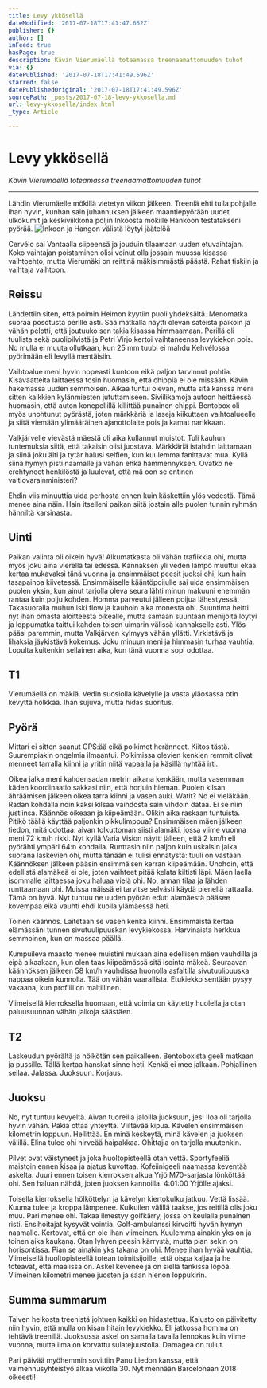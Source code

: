 ```yaml
---
title: Levy ykkösellä
dateModified: '2017-07-18T17:41:47.652Z'
publisher: {}
author: []
inFeed: true
hasPage: true
description: Kävin Vierumäellä toteamassa treenaamattomuuden tuhot
via: {}
datePublished: '2017-07-18T17:41:49.596Z'
starred: false
datePublishedOriginal: '2017-07-18T17:41:49.596Z'
sourcePath: _posts/2017-07-18-levy-ykkosella.md
url: levy-ykkosella/index.html
_type: Article

---
```

# Levy ykkösellä

_Kävin Vierumäellä toteamassa treenaamattomuuden tuhot_

---

Lähdin Vierumäelle mökillä vietetyn viikon jälkeen. Treeniä ehti tulla pohjalle ihan hyvin, kunhan sain juhannuksen jälkeen maantiepyörään uudet ulkokumit ja keskiviikkona poljin Inkoosta mökille Hankoon testatakseni pyörää.
![Inkoon ja Hangon välistä löytyi jäätelöä](https://the-grid-user-content.s3-us-west-2.amazonaws.com/1ed7e72a-c7db-4820-b2b3-86ac23c38b92.jpg)

Cervélo sai Vantaalla siipeensä ja jouduin tilaamaan uuden etuvaihtajan. Koko vaihtajan poistaminen olisi voinut olla jossain muussa kisassa vaihtoehto, mutta Vierumäki on reittinä mäkisimmästä päästä. Rahat tiskiin ja vaihtaja vaihtoon.

## Reissu

Lähdettiin siten, että poimin Heimon kyytiin puoli yhdeksältä. Menomatka suoraa posotusta perille asti. Sää matkalla näytti olevan sateista paikoin ja vähän pelotti, että joutuuko sen takia kisassa himmaamaan. Perillä oli tuulista sekä puolipilvistä ja Petri Virjo kertoi vaihtaneensa levykiekon pois. No mulla ei muuta ollutkaan, kun 25 mm tuubi ei mahdu Kehvélossa pyörimään eli levyllä mentäisiin.

Vaihtoalue meni hyvin nopeasti kuntoon eikä paljon tarvinnut pohtia. Kisavaatteita laittaessa tosin huomasin, että chippiä ei ole missään. Kävin hakemassa uuden semmoisen. Aikaa tuntui olevan, mutta sitä kanssa meni sitten kaikkien kylänmiesten jututtamiseen. Siviilikamoja autoon heittäessä huomasin, että auton konepellillä killittää punainen chippi. Bentobox oli myös unohtunut pyörästä, joten märkkäriä ja laseja kiikuttaen vaihtoalueelle ja siitä viemään ylimääräinen ajanottolaite pois ja kamat narikkaan.

Valkjärvelle vievästä mäestä oli aika kullannut muistot. Tuli kauhun tuntemuksia siitä, että takaisin olisi juostava. Märkkäriä istahdin laittamaan ja siinä joku äiti ja tytär halusi selfien, kun kuulemma fanittavat mua. Kyllä siinä hymyn pisti naamalle ja vähän ehkä hämmennyksen. Ovatko ne erehtyneet henkilöstä ja luulevat, että mä oon se entinen valtiovarainministeri?

Ehdin viis minuuttia uida perhosta ennen kuin käskettiin ylös vedestä. Tämä menee aina näin. Hain itselleni paikan siitä jostain alle puolen tunnin ryhmän hänniltä karsinasta.

## Uinti

Paikan valinta oli oikein hyvä! Alkumatkasta oli vähän trafiikkia ohi, mutta myös joku aina vierellä tai edessä. Kannaksen yli veden lämpö muuttui ekaa kertaa mukavaksi tänä vuonna ja ensimmäiset peesit juoksi ohi, kun hain tasapainoa kiivetessä. Ensimmäiselle kääntöpoijulle sai uida ensimmäisen puolen yksin, kun ainut tarjolla oleva seura lähti minun makuuni enemmän rantaa kuin poiju kohden. Homma parveutui jälleen poijua lähestyessä. Takasuoralla muhun iski flow ja kauhoin aika monesta ohi. Suuntima heitti nyt ihan omasta aloitteesta oikealle, mutta samaan suuntaan menijöitä löytyi ja loppumatka taittui kahden toisen uimarin välissä kannakselle asti. Ylös pääsi paremmin, mutta Valkjärven kylmyys vähän yllätti. Virkistävä ja lihaksia jäykistävä kokemus. Joku minuun meni ja himmasin turhaa vauhtia. Lopulta kuitenkin sellainen aika, kun tänä vuonna sopi odottaa.

## T1

Vierumäellä on mäkiä. Vedin suosiolla kävelylle ja vasta yläosassa otin kevyttä hölkkää. Ihan sujuva, mutta hidas suoritus.

## Pyörä

Mittari ei sitten saanut GPS:ää eikä polkimet heränneet. Kiitos tästä. Suurempiakin ongelmia ilmaantui. Polkimissa olevien kenkien remmit olivat menneet tarralla kiinni ja yritin niitä vapaalla ja käsillä nyhtää irti.

Oikea jalka meni kahdensadan metrin aikana kenkään, mutta vasemman käden koordinaatio sakkasi niin, että horjuin hieman. Puolen kilsan ähräämisen jälkeen oikea tarra kiinni ja vasen auki. Watit? No ei vieläkään. Radan kohdalla noin kaksi kilsaa vaihdosta sain vihdoin dataa. Ei se niin justiinsa. Käännös oikeaan ja kiipeämään. Olikin aika raskaan tuntuista. Pitikö täällä käyttää paljonkin pikkulimppua? Ensimmäisen mäen jälkeen tiedon, mitä odottaa: aivan tolkuttoman siisti alamäki, jossa viime vuonna meni 72 km/h rikki. Nyt kyllä Varia Vision näytti jälleen, että 2 km/h eli pyörähti ympäri 64:n kohdalla. Runttasin niin paljon kuin uskalsin jalka suorana laskevien ohi, mutta tänään ei tulisi ennätystä: tuuli on vastaan. Käännöksen jälkeen pääsin ensimmäisen kerran kiipeämään. Unohdin, että edellistä alamäkeä ei ole, joten vaihteet pitää kelata kiltisti läpi. Mäen laella isommalle laittaessa joku haluaa vielä ohi. No, annan tilaa ja lähden runttaamaan ohi. Muissa mäissä ei tarvitse selvästi käydä pienellä rattaalla. Tämä on hyvä. Nyt tuntuu ne uuden pyörän edut: alamäestä pääsee kovempaa eikä vauhti ehdi kuolla ylämäessä heti.

Toinen käännös. Laitetaan se vasen kenkä kiinni. Ensimmäistä kertaa elämässäni tunnen sivutuulipuuskan levykiekossa. Harvinaista herkkua semmoinen, kun on massaa päällä.

Kumpuileva maasto menee muistini mukaan aina edellisen mäen vauhdilla ja eipä aikaakaan, kun olen taas kiipeämässä sitä isointa mäkeä. Seuraavan käännöksen jälkeen 58 km/h vauhdissa huonolla asfaltilla sivutuulipuuska nappaa oikein kunnolla. Tää on vähän vaarallista. Etukiekko sentään pysyy vakaana, kun profiili on maltillinen.

Viimeisellä kierroksella huomaan, että voimia on käytetty huolella ja otan paluusuunnan vähän jalkoja säästäen.

## T2

Laskeudun pyörältä ja hölkötän sen paikalleen. Bentoboxista geeli matkaan ja pussille. Tällä kertaa hanskat sinne heti. Kenkä ei mee jalkaan. Pohjallinen seilaa. Jalassa. Juoksuun. Korjaus.

## Juoksu

No, nyt tuntuu kevyeltä. Aivan tuoreilla jaloilla juoksuun, jes! Iloa oli tarjolla hyvin vähän. Päkiä ottaa yhteyttä. Viiltävää kipua. Kävelen ensimmäisen kilometrin loppuun. Hellittää. En minä keskeytä, minä kävelen ja juoksen välillä. Elina tulee ohi hirveää haipakkaa. Ohittajia on tarjolla muutenkin.

Pilvet ovat väistyneet ja joka huoltopisteellä otan vettä. Sportyfeeliä maistoin ennen kisaa ja ajatus kuvottaa. Kofeiinigeeli naamassa keventää askelta. Juuri ennen toisen kierroksen alkua Yrjö M70-sarjasta lönköttää ohi. Sen haluan nähdä, joten juoksen kannoilla. 4:01:00 Yrjölle ajaksi.

Toisella kierroksella hölköttelyn ja kävelyn kiertokulku jatkuu. Vettä lissää. Kuuma tulee ja kroppa lämpenee. Kuikuilen välillä taakse, jos reitillä olis joku muu. Pari menee ohi. Takaa ilmestyy golfkärry, jossa on keulalla punainen risti. Ensihoitajat kysyvät vointia. Golf-ambulanssi kirvoitti hyvän hymyn naamalle. Kertovat, että en ole ihan viimeinen. Kuulemma ainakin yks on ja toinen aika kaukana. Otan lyhyen peesin kärrystä, mutta pian sekin on horisontissa. Pian se ainakin yks takana on ohi. Menee ihan hyvää vauhtia. Viimeisellä huoltopisteellä totean toimitsijoille, että oispa kaljaa ja he toteavat, että maalissa on. Askel kevenee ja on siellä tankissa löpöä. Viimeinen kilometri menee juosten ja saan hienon loppukirin.

## Summa summarum

Talven heikosta treenistä johtuen kaikki on hidastettua. Kalusto on päivitetty niin hyvin, että mulla on kisan hitain levykiekko. Eli jatkossa homma on tehtävä treenillä. Juoksussa askel on samalla tavalla lennokas kuin viime vuonna, mutta ilma on korvattu sulatejuustolla. Damagea on tullut. 

Pari päivää myöhemmin sovittiin Panu Liedon kanssa, että valmennusyhteistyö alkaa viikolla 30\. Nyt mennään Barcelonaan 2018 oikeesti!